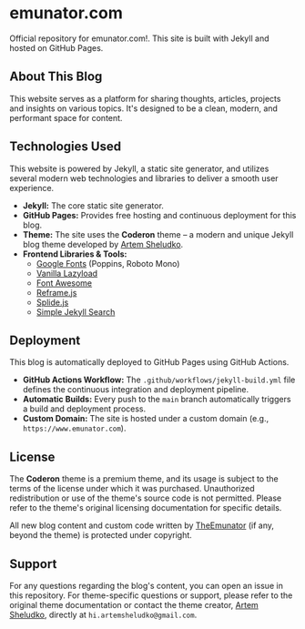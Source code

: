 # emunator.com

Official repository for emunator.com!. 
This site is built with Jekyll and hosted on GitHub Pages.

## About This Blog

This website serves as a platform for sharing thoughts, articles, projects and insights on various topics. It's designed to be a clean, modern, and performant space for content.

## Technologies Used

This website is powered by Jekyll, a static site generator, and utilizes several modern web technologies and libraries to deliver a smooth user experience.

* **Jekyll:** The core static site generator.
* **GitHub Pages:** Provides free hosting and continuous deployment for this blog.
* **Theme:** The site uses the **Coderon** theme – a modern and unique Jekyll blog theme developed by [Artem Sheludko](https://jekyllthemes.io/developers/artem-sheludko).
* **Frontend Libraries & Tools:**
    * [Google Fonts](https://fonts.google.com/) (Poppins, Roboto Mono)
    * [Vanilla Lazyload](https://github.com/verlok/vanilla-lazyload)
    * [Font Awesome](https://fontawesome.com/icons)
    * [Reframe.js](https://github.com/yowainwright/reframe.js)
    * [Splide.js](https://splidejs.com/)
    * [Simple Jekyll Search](https://github.com/christian-fei/Simple-Jekyll-Search)

## Deployment

This blog is automatically deployed to GitHub Pages using GitHub Actions.

* **GitHub Actions Workflow:** The `.github/workflows/jekyll-build.yml` file defines the continuous integration and deployment pipeline.
* **Automatic Builds:** Every push to the `main` branch automatically triggers a build and deployment process.
* **Custom Domain:** The site is hosted under a custom domain (e.g., `https://www.emunator.com`). 

## License

The **Coderon** theme is a premium theme, and its usage is subject to the terms of the license under which it was purchased. Unauthorized redistribution or use of the theme's source code is not permitted. Please refer to the theme's original licensing documentation for specific details.

All new blog content and custom code written by [TheEmunator](https://github.com/TheEmunator) (if any, beyond the theme) is protected under copyright.

## Support

For any questions regarding the blog's content, you can open an issue in this repository.
For theme-specific questions or support, please refer to the original theme documentation or contact the theme creator, [Artem Sheludko](https://jekyllthemes.io/developers/artem-sheludko), directly at `hi.artemsheludko@gmail.com`.
